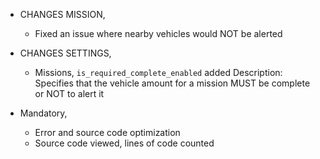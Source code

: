 + CHANGES MISSION,
  - Fixed an issue where nearby vehicles would NOT be alerted
  
+ CHANGES SETTINGS,
  - Missions, `is_required_complete_enabled` added
    Description: Specifies that the vehicle amount for a mission MUST be complete or NOT to alert it

+ Mandatory, 
  - Error and source code optimization
  - Source code viewed, lines of code counted